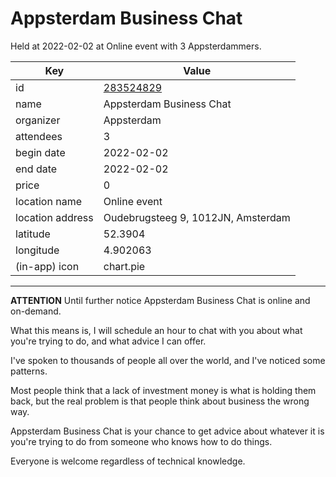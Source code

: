 # Appsterdam Business Chat
Held at 2022-02-02 at Online event with 3 Appsterdammers.
        
|Key|Value
|---|---|
|id|[283524829](https://www.meetup.com/appsterdam/events/283524829/)|
|name|Appsterdam Business Chat|
|organizer|Appsterdam|
|attendees|3|
|begin date|2022-02-02|
|end date|2022-02-02|
|price|0|
|location name|Online event|
|location address|Oudebrugsteeg 9, 1012JN, Amsterdam|
|latitude|52.3904|
|longitude|4.902063|
|(in-app) icon|chart.pie|

---

**ATTENTION** Until further notice Appsterdam Business Chat is online and on-demand.

What this means is, I will schedule an hour to chat with you about what you're trying to do, and what advice I can offer.

I've spoken to thousands of people all over the world, and I've noticed some patterns.

Most people think that a lack of investment money is what is holding them back, but the real problem is that people think about business the wrong way.

Appsterdam Business Chat is your chance to get advice about whatever it is you're trying to do from someone who knows how to do things.

Everyone is welcome regardless of technical knowledge.


